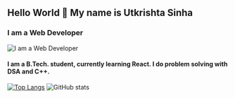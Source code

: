 ## Hello World 👋 My name is **Utkrishta Sinha**
### I am a Web Developer
![I am a Web Developer](https://github.com/utkrishta24/utkrishta24/blob/main/github-header-image%20(3).png)
#### I am a B.Tech. student, currently learning React. I do problem solving with DSA and C++.
<!-- **Skills**: C++ / DSA / REACT / JS / HTML / CSS / GIT / PYTHON -->

[![Top Langs](https://github-readme-stats.vercel.app/api/top-langs/?username=utkrishta24)](https://github.com/anuraghazra/github-readme-stats) ![GitHub stats](https://github-readme-stats.vercel.app/api?username=utkrishta24&show_icons=true)  

<!-- <p align="center">
    <a href="https://github.com/utkrishta24"><img src="https://github.com/utkrishta24/utkrishta24/blob/main/octocat-25-removebg-preview.png " height="250px" width="250px"/></a>  -->
</p>

<!-- 

[<img src='https://cdn.jsdelivr.net/npm/simple-icons@3.0.1/icons/github.svg' alt='github' height='40'>](https://github.com/utkrishta24)  [<img src='https://cdn.jsdelivr.net/npm/simple-icons@3.0.1/icons/linkedin.svg' alt='linkedin' height='40'>](https://www.linkedin.com/in/utkrishta-sinha-9401ab200/)  [<img src='https://cdn.jsdelivr.net/npm/simple-icons@3.0.1/icons/codechef.svg' alt='codechef' height='40'>](https://codechef.com/utkrishta24/)  [<img src='https://cdn.jsdelivr.net/npm/simple-icons@3.0.1/icons/leetcode.svg' alt='leetcode' height='40'>](https://leetcode.com/utkrishta24/)   -->






<!--  Here are some ideas to get you started:
![](./profile-3d-contrib/profile-green-animate.svg)
- 🔭 I’m currently working on ...
- 🌱 I’m currently learning ...
- 👯 I’m looking to collaborate on ...
- 🤔 I’m looking for help with ...
- 💬 Ask me about ...
- 📫 How to reach me: ...
- 😄 Pronouns: ...
- ⚡ Fun fact: ...

<!--  <code><img height="20" src="https://raw.githubusercontent.com/github/explore/80688e429a7d4ef2fca1e82350fe8e3517d3494d/topics/javascript/javascript.png"></code> JavaScript
<code><img height="20" src="https://raw.githubusercontent.com/github/explore/80688e429a7d4ef2fca1e82350fe8e3517d3494d/topics/react/react.png"></code>React


![Profile views](https://gpvc.arturio.dev/utkrishta24)  
![GitHub Activity Graph](https://activity-graph.herokuapp.com/graph?username=utkrishta24)  
![GitHub stats](https://github-readme-stats.vercel.app/api?username=utkrishta24&show_icons=true) 
[![trophy](https://github-profile-trophy.vercel.app/?username=utkrishta24)](https://github.com/ryo-ma/github-profile-trophy)
![GitHub metrics](https://metrics.lecoq.io/utkrishta24)  
![GitHub streak stats](https://github-readme-streak-stats.herokuapp.com/?user=utkrishta24)  

<p align="center">
<img src="https://img.shields.io/badge/git%20-%231572B6.svg?&style=for-the-badge&logo=git&logoColor=white" />&nbsp;&nbsp;
<img src="https://img.shields.io/badge/django%20-%2343853D.svg?&style=for-the-badge&logo=django&logoColor=white" />&nbsp;&nbsp;&nbsp;
<img src="https://img.shields.io/badge/html5%20-%2343853D.svg?&style=for-the-badge&logo=html5&logoColor=white"     />&nbsp;&nbsp;&nbsp;
<img src="https://img.shields.io/badge/css3%20-%2343853D.svg?&style=for-the-badge&logo=css3&logoColor=white " />&nbsp;&nbsp;
<img src="https://img.shields.io/badge/javascript%20-%2343853D.svg?&style=for-the-badge&logo=javascript&logoColor=white " />&nbsp;&nbsp;
<img src="https://img.shields.io/badge/python%20-%2342853D.svg?&style=for-the-badge&logo=python&logoColor=white" />&nbsp;&nbsp; 
<img src="https://img.shields.io/badge/java%20-%2343853D.svg?&style=for-the-badge&logo=java&logoColor=white"/>&nbsp;&nbsp;
<img src="https://img.shields.io/badge/c++%20-%2343853D.svg?&style=for-the-badge&logo=c++&logoColor=white"/>&nbsp;&nbsp;
 </p>
-->
